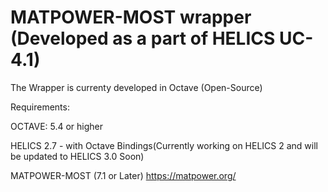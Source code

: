 # MATPOWER-MOST wrapper (Developed as a part of HELICS UC-4.1)

The Wrapper is currenty developed in Octave (Open-Source)

Requirements:

OCTAVE: 5.4 or higher 

HELICS 2.7 - with Octave Bindings(Currently working on HELICS 2 and will be updated to HELICS 3.0 Soon)

MATPOWER-MOST (7.1 or Later) https://matpower.org/



